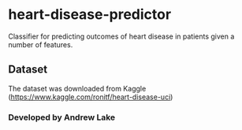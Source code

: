 # heart-disease-predictor
Classifier for predicting outcomes of heart disease in patients given a number of features.

## Dataset
The dataset was downloaded from Kaggle (https://www.kaggle.com/ronitf/heart-disease-uci)

### Developed by Andrew Lake